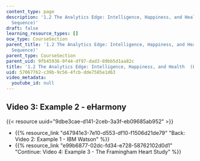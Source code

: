 ```yaml
---
content_type: page
description: '1.2 The Analytics Edge: Intelligence, Happiness, and Health  (Lecture
  Sequence)'
draft: false
learning_resource_types: []
ocw_type: CourseSection
parent_title: '1.2 The Analytics Edge: Intelligence, Happiness, and Health  (Lecture
  Sequence)'
parent_type: CourseSection
parent_uid: 9fb45936-9f44-df97-dad3-89bb5d1aa82c
title: '1.2 The Analytics Edge: Intelligence, Happiness, and Health  (Lecture Sequence)'
uid: 57067762-c39b-9c56-4fcb-dde7585e1d63
video_metadata:
  youtube_id: null
---
```

## Video 3: Example 2 - eHarmony

{{< resource uuid="9dbe3cae-d141-2ceb-3a3f-eb09685ab952" >}}

- {{% resource_link "d47941e3-7e10-d553-df10-f1506d21de79" "Back: Video 2: Example 1 - IBM Watson" %}}
- {{% resource_link "e99b6877-02dc-fd34-e728-58762102d0d1" "Continue: Video 4: Example 3 - The Framingham Heart Study" %}}